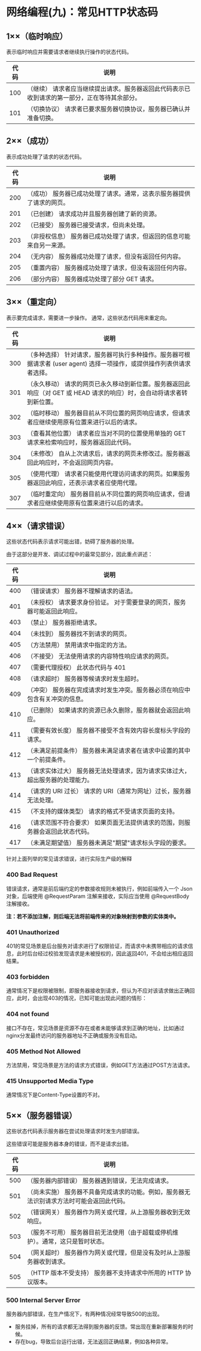 # 网络编程(九)：常见HTTP状态码

## 1××（临时响应）

表示临时响应并需要请求者继续执行操作的状态代码。

| 代码 | 说明                                                         |
| ---- | ------------------------------------------------------------ |
| 100  | （继续） 请求者应当继续提出请求。服务器返回此代码表示已收到请求的第一部分，正在等待其余部分。 |
| 101  | （切换协议） 请求者已要求服务器切换协议，服务器已确认并准备切换。 |

## 2××（成功）

表示成功处理了请求的状态代码。

| 代码 | 说明                                                         |
| ---- | ------------------------------------------------------------ |
| 200  | （成功） 服务器已成功处理了请求。通常，这表示服务器提供了请求的网页。 |
| 201  | （已创建） 请求成功并且服务器创建了新的资源。                |
| 202  | （已接受） 服务器已接受请求，但尚未处理。                    |
| 203  | （非授权信息） 服务器已成功处理了请求，但返回的信息可能来自另一来源。 |
| 204  | （无内容） 服务器成功处理了请求，但没有返回任何内容。        |
| 205  | （重置内容） 服务器成功处理了请求，但没有返回任何内容。      |
| 206  | （部分内容） 服务器成功处理了部分 GET 请求。                 |

## 3××（重定向）

表示要完成请求，需要进一步操作。 通常，这些状态代码用来重定向。

| 代码 | 说明                                                         |
| ---- | ------------------------------------------------------------ |
| 300  | （多种选择） 针对请求，服务器可执行多种操作。服务器可根据请求者 (user agent) 选择一项操作，或提供操作列表供请求者选择。 |
| 301  | （永久移动） 请求的网页已永久移动到新位置。服务器返回此响应（对 GET 或 HEAD 请求的响应）时，会自动将请求者转到新位置。 |
| 302  | （临时移动） 服务器目前从不同位置的网页响应请求，但请求者应继续使用原有位置来进行以后的请求。 |
| 303  | （查看其他位置） 请求者应当对不同的位置使用单独的 GET 请求来检索响应时，服务器返回此代码。 |
| 304  | （未修改） 自从上次请求后，请求的网页未修改过。服务器返回此响应时，不会返回网页内容。 |
| 305  | （使用代理） 请求者只能使用代理访问请求的网页。如果服务器返回此响应，还表示请求者应使用代理。 |
| 307  | （临时重定向） 服务器目前从不同位置的网页响应请求，但请求者应继续使用原有位置来进行以后的请求。 |

## 4××（请求错误）

这些状态代码表示请求可能出错，妨碍了服务器的处理。

由于这部分是开发、调试过程中的最常见部分，因此重点讲述：

| 代码 | 说明                                                         |
| ---- | ------------------------------------------------------------ |
| 400  | （错误请求） 服务器不理解请求的语法。                        |
| 401  | （未授权） 请求要求身份验证。 对于需要登录的网页，服务器可能返回此响应。 |
| 403  | （禁止） 服务器拒绝请求。                                    |
| 404  | （未找到） 服务器找不到请求的网页。                          |
| 405  | （方法禁用） 禁用请求中指定的方法。                          |
| 406  | （不接受） 无法使用请求的内容特性响应请求的网页。            |
| 407  | （需要代理授权） 此状态代码与 401                            |
| 408  | （请求超时） 服务器等候请求时发生超时。                      |
| 409  | （冲突） 服务器在完成请求时发生冲突。服务器必须在响应中包含有关冲突的信息。 |
| 410  | （已删除） 如果请求的资源已永久删除，服务器就会返回此响应。  |
| 411  | （需要有效长度） 服务器不接受不含有效内容长度标头字段的请求。 |
| 412  | （未满足前提条件） 服务器未满足请求者在请求中设置的其中一个前提条件。 |
| 413  | （请求实体过大） 服务器无法处理请求，因为请求实体过大，超出服务器的处理能力。 |
| 414  | （请求的 URI 过长） 请求的 URI（通常为网址）过长，服务器无法处理。 |
| 415  | （不支持的媒体类型） 请求的格式不受请求页面的支持。          |
| 416  | （请求范围不符合要求） 如果页面无法提供请求的范围，则服务器会返回此状态代码。 |
| 417  | （未满足期望值） 服务器未满足"期望"请求标头字段的要求。      |

针对上面列举的常见请求错误，进行实际生产级的解释

### 400 Bad Request

错误请求，通常是前后端约定的参数接收规则未被执行，例如前端传入一个 Json 对象，后端使用 @RequestParam 注解来接收，实际应当使用 @RequestBody 注解接收。 

**注：若不添加注解，则后端无法将前端传来的对象映射到参数的实体类中。**

### 401 Unauthorized

401的常见场景是后台服务对请求进行了权限验证，而请求中未携带相应的请求信息，此时后台经过校验发现请求是未被授权的，因此返回401，不会给出相应返回结果。

### 403 forbidden

通常情况下是权限被限制，即服务器接收到请求，但认为不应对该请求做出正确回应，此时，会出现403的情况，已知可能出现此问题的情形：

### 404 not found

接口不存在，常见场景是资源不存在或者未能够请求到正确的地址，比如通过nginx分发最终访问的服务器地址不正确或服务没有启动。

### 405 Method Not Allowed

方法禁用，常见场景是方法的请求方式错误，例如GET方法通过POST方法请求。

### 415 Unsupported Media Type

通常情况下是Content-Type设置的不对。

## 5××（服务器错误）

这些状态代码表示服务器在尝试处理请求时发生内部错误。

这些错误可能是服务器本身的错误，而不是请求出错。

| 代码 | 说明                                                         |
| ---- | ------------------------------------------------------------ |
| 500  | （服务器内部错误） 服务器遇到错误，无法完成请求。            |
| 501  | （尚未实施） 服务器不具备完成请求的功能。例如，服务器无法识别请求方法时可能会返回此代码。 |
| 502  | （错误网关） 服务器作为网关或代理，从上游服务器收到无效响应。 |
| 503  | （服务不可用） 服务器目前无法使用（由于超载或停机维护）。通常，这只是暂时状态。 |
| 504  | （网关超时） 服务器作为网关或代理，但是没有及时从上游服务器收到请求。 |
| 505  | （HTTP 版本不受支持） 服务器不支持请求中所用的 HTTP 协议版本。 |

### 500 Internal Server Error

服务器内部错误，在生产情况下，有两种情况经常导致500的出现。

- 服务挂掉，所有的请求都无法得到服务器的反馈。常出现在重新部署服务的时候。
- 存在bug，导致后台运行出错，无法返回正确结果，例如各种异常。